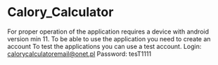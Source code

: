 # Calory_Calculator
For proper operation of the application requires a device with android version min 11.
To be able to use the application you need to create an account
To test the applications you can use a test account. 
Login: calorycalculatoremail@onet.pl 
Password: tesT1111

